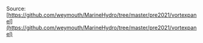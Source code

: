 Source: [https://github.com/weymouth/MarineHydro/tree/master/pre2021/vortexpanel](https://github.com/weymouth/MarineHydro/tree/master/pre2021/vortexpanel)

